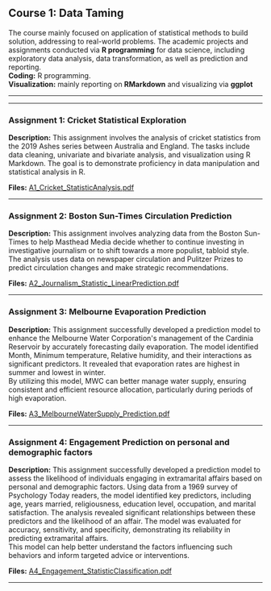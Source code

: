 ## Course 1: Data Taming

The course mainly focused on application of statistical methods to build solution, addressing to real-world problems. The academic projects and assignments conducted via **R programming** for data science, including exploratory data analysis, data transformation, as well as prediction and reporting.<br>
**Coding:** R programming.<br>
**Visualization:** mainly reporting on **RMarkdown** and visualizing via **ggplot**

---
---

### Assignment 1: Cricket Statistical Exploration

**Description:** This assignment involves the analysis of cricket statistics from the 2019 Ashes series between Australia and England. The tasks include data cleaning, univariate and bivariate analysis, and visualization using R Markdown. The goal is to demonstrate proficiency in data manipulation and statistical analysis in R.

**Files:** [A1_Cricket_StatisticAnalysis.pdf](A1_Cricket_StatisticAnalysis.pdf)

---

### Assignment 2: Boston Sun-Times Circulation Prediction

**Description:** This assignment involves analyzing data from the Boston Sun-Times to help Masthead Media decide whether to continue investing in investigative journalism or to shift towards a more populist, tabloid style. The analysis uses data on newspaper circulation and Pulitzer Prizes to predict circulation changes and make strategic recommendations.

**Files:** [A2_Journalism_Statistic_LinearPrediction.pdf](A2_Journalism_Statistic_LinearPrediction.pdf)

---

### Assignment 3: Melbourne Evaporation Prediction

**Description:** This assignment successfully developed a prediction model to enhance the Melbourne Water Corporation's management of the Cardinia Reservoir by accurately forecasting daily evaporation. The model identified Month, Minimum temperature, Relative humidity, and their interactions as significant predictors. It revealed that evaporation rates are highest in summer and lowest in winter.<br>
By utilizing this model, MWC can better manage water supply, ensuring consistent and efficient resource allocation, particularly during periods of high evaporation.

**Files:** [A3_MelbourneWaterSupply_Prediction.pdf](A3_MelbourneWaterSupply_Prediction.pdf)

---

### Assignment 4: Engagement Prediction on personal and demographic factors

**Description:** This assignment successfully developed a prediction model to assess the likelihood of individuals engaging in extramarital affairs based on personal and demographic factors. Using data from a 1969 survey of Psychology Today readers, the model identified key predictors, including age, years married, religiousness, education level, occupation, and marital satisfaction. The analysis revealed significant relationships between these predictors and the likelihood of an affair. The model was evaluated for accuracy, sensitivity, and specificity, demonstrating its reliability in predicting extramarital affairs. <br>This model can help better understand the factors influencing such behaviors and inform targeted advice or interventions.

**Files:** [A4_Engagement_StatisticClassification.pdf](A4_Engagement_StatisticClassification.pdf)

---